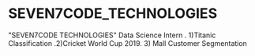 # SEVEN7CODE_TECHNOLOGIES
 "SEVEN7CODE TECHNOLOGIES" Data Science Intern . 1)Titanic Classification .2)Cricket World Cup 2019. 3) Mall Customer Segmentation

